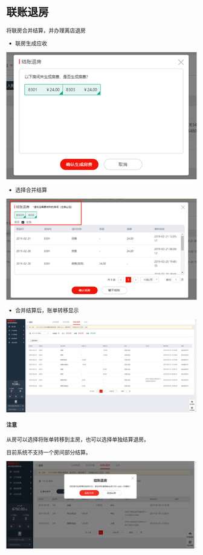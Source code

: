 # 联账退房

将联房合并结算，并办理离店退房

* 联房生成应收

![](../../../.gitbook/assets/image%20%2835%29.png)

* 选择合并结算

![](../../../.gitbook/assets/image%20%28243%29.png)

* 合并结算后，账单转移显示

![](../../../.gitbook/assets/image%20%2810%29.png)

#### 注意

从房可以选择将账单转移到主房，也可以选择单独结算退房。

目前系统不支持一个房间部分结算。

![](../../../.gitbook/assets/image%20%2846%29.png)



